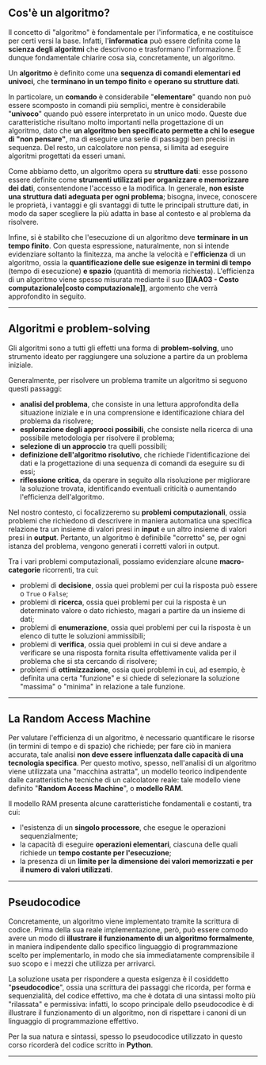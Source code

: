 ## Cos'è un algoritmo?

Il concetto di "algoritmo" è fondamentale per l'informatica, e ne costituisce per certi versi la base. Infatti, l'**informatica** può essere definita come la **scienza degli algoritmi** che descrivono e trasformano l'informazione. È dunque fondamentale chiarire cosa sia, concretamente, un algoritmo.

Un **algoritmo** è definito come una **sequenza di comandi elementari ed univoci**, che **terminano in un tempo finito** e **operano su strutture dati**.

In particolare, un **comando** è considerabile "**elementare**" quando non può essere scomposto in comandi più semplici, mentre è considerabile "**univoco**" quando può essere interpretato in un unico modo. Queste due caratteristiche risultano molto importanti nella progettazione di un algoritmo, dato che **un algoritmo ben specificato permette a chi lo esegue di "non pensare"**, ma di eseguire una serie di passaggi ben precisi in sequenza. Del resto, un calcolatore non pensa, si limita ad eseguire algoritmi progettati da esseri umani.

Come abbiamo detto, un algoritmo opera su **strutture dati**: esse possono essere definite come **strumenti utilizzati per organizzare e memorizzare dei dati**, consentendone l'accesso e la modifica. In generale, **non esiste una struttura dati adeguata per ogni problema**; bisogna, invece, conoscere le proprietà, i vantaggi e gli svantaggi di tutte le principali strutture dati, in modo da saper scegliere la più adatta in base al contesto e al problema da risolvere.

Infine, si è stabilito che l'esecuzione di un algoritmo deve **terminare in un tempo finito**. Con questa espressione, naturalmente, non si intende evidenziare soltanto la finitezza, ma anche la velocità e l'**efficienza** di un algoritmo, ossia la **quantificazione delle sue esigenze in termini di tempo** (tempo di esecuzione) **e spazio** (quantità di memoria richiesta). L'efficienza di un algoritmo viene spesso misurata mediante il suo **[[IAA03 - Costo computazionale|costo computazionale]]**, argomento che verrà approfondito in seguito.
___
## Algoritmi e problem-solving

Gli algoritmi sono a tutti gli effetti una forma di **problem-solving**, uno strumento ideato per raggiungere una soluzione a partire da un problema iniziale. 

Generalmente, per risolvere un problema tramite un algoritmo si seguono questi passaggi:
- **analisi del problema**, che consiste in una lettura approfondita della situazione iniziale e in una comprensione e identificazione chiara del problema da risolvere;
- **esplorazione degli approcci possibili**, che consiste nella ricerca di una possibile metodologia per risolvere il problema;
- **selezione di un approccio** tra quelli possibili;
- **definizione dell'algoritmo risolutivo**, che richiede l'identificazione dei dati e la progettazione di una sequenza di comandi da eseguire su di essi;
- **riflessione critica**, da operare in seguito alla risoluzione per migliorare la soluzione trovata, identificando eventuali criticità o aumentando l'efficienza dell'algoritmo.

Nel nostro contesto, ci focalizzeremo su **problemi computazionali**, ossia problemi che richiedono di descrivere in maniera automatica una specifica relazione tra un insieme di valori presi in **input** e un altro insieme di valori presi in **output**. Pertanto, un algoritmo è definibile "corretto" se, per ogni istanza del problema, vengono generati i corretti valori in output.

Tra i vari problemi computazionali, possiamo evidenziare alcune **macro-categorie** ricorrenti, tra cui:
- problemi di **decisione**, ossia quei problemi per cui la risposta può essere o `True` o `False`;
- problemi di **ricerca**, ossia quei problemi per cui la risposta è un determinato valore o dato richiesto, magari a partire da un insieme di dati;
- problemi di **enumerazione**, ossia quei problemi per cui la risposta è un elenco di tutte le soluzioni ammissibili;
- problemi di **verifica**, ossia quei problemi in cui si deve andare a verificare se una risposta fornita risulta effettivamente valida per il problema che si sta cercando di risolvere;
- problemi di **ottimizzazione**, ossia quei problemi in cui, ad esempio, è definita una certa "funzione" e si chiede di selezionare la soluzione "massima" o "minima" in relazione a tale funzione.
___
## La Random Access Machine

Per valutare l'efficienza di un algoritmo, è necessario quantificare le risorse (in termini di tempo e di spazio) che richiede; per fare ciò in maniera accurata, tale analisi **non deve essere influenzata dalle capacità di una tecnologia specifica**. Per questo motivo, spesso, nell'analisi di un algoritmo viene utilizzata una "macchina astratta", un modello teorico indipendente dalle caratteristiche tecniche di un calcolatore reale: tale modello viene definito "**Random Access Machine**", o **modello RAM**.

Il modello RAM presenta alcune caratteristiche fondamentali e costanti, tra cui:
- l'esistenza di un **singolo processore**, che esegue le operazioni sequenzialmente;
- la capacità di eseguire **operazioni elementari**, ciascuna delle quali richiede un **tempo costante per l'esecuzione**;
- la presenza di un **limite per la dimensione dei valori memorizzati e per il numero di valori utilizzati**.
___
## Pseudocodice

Concretamente, un algoritmo viene implementato tramite la scrittura di codice. Prima della sua reale implementazione, però, può essere comodo avere un modo di **illustrare il funzionamento di un algoritmo formalmente**, in maniera indipendente dallo specifico linguaggio di programmazione scelto per implementarlo, in modo che sia immediatamente comprensibile il suo scopo e i mezzi che utilizza per arrivarci.

La soluzione usata per rispondere a questa esigenza è il cosiddetto "**pseudocodice**", ossia una scrittura dei passaggi che ricorda, per forma e sequenzialità, del codice effettivo, ma che è dotata di una sintassi molto più "rilassata" e permissiva: infatti, lo scopo principale dello pseudocodice è di illustrare il funzionamento di un algoritmo, non di rispettare i canoni di un linguaggio di programmazione effettivo.

Per la sua natura e sintassi, spesso lo pseudocodice utilizzato in questo corso ricorderà del codice scritto in **Python**.
___